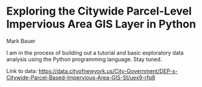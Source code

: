 # Exploring the Citywide Parcel-Level Impervious Area GIS Layer in Python
Mark Bauer

I am in the process of building out a tutorial and basic exploratory data analysis using the Python programming language. Stay tuned.

Link to data: https://data.cityofnewyork.us/City-Government/DEP-s-Citywide-Parcel-Based-Impervious-Area-GIS-St/uex9-rfq8